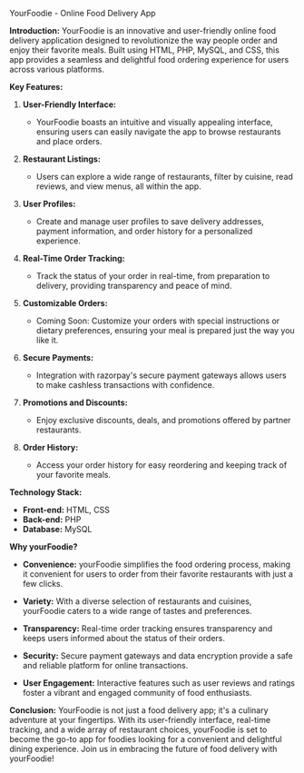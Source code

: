 YourFoodie - Online Food Delivery App

**Introduction:**
YourFoodie is an innovative and user-friendly online food delivery application designed to revolutionize the way people order and enjoy their favorite meals. Built using HTML, PHP, MySQL, and CSS, this app provides a seamless and delightful food ordering experience for users across various platforms.

**Key Features:**

1. **User-Friendly Interface:**
   - YourFoodie boasts an intuitive and visually appealing interface, ensuring users can easily navigate the app to browse restaurants and place orders.

2. **Restaurant Listings:**
   - Users can explore a wide range of restaurants, filter by cuisine, read reviews, and view menus, all within the app.

3. **User Profiles:**
   - Create and manage user profiles to save delivery addresses, payment information, and order history for a personalized experience.

4. **Real-Time Order Tracking:**
   - Track the status of your order in real-time, from preparation to delivery, providing transparency and peace of mind.

5. **Customizable Orders:**
   - Coming Soon: Customize your orders with special instructions or dietary preferences, ensuring your meal is prepared just the way you like it.

6. **Secure Payments:**
   - Integration with razorpay's secure payment gateways allows users to make cashless transactions with confidence.

7. **Promotions and Discounts:**
   - Enjoy exclusive discounts, deals, and promotions offered by partner restaurants.

8. **Order History:**
   - Access your order history for easy reordering and keeping track of your favorite meals.

**Technology Stack:**

- **Front-end:** HTML, CSS
- **Back-end:** PHP
- **Database:** MySQL

**Why yourFoodie?**

- **Convenience:** yourFoodie simplifies the food ordering process, making it convenient for users to order from their favorite restaurants with just a few clicks.

- **Variety:** With a diverse selection of restaurants and cuisines, yourFoodie caters to a wide range of tastes and preferences.

- **Transparency:** Real-time order tracking ensures transparency and keeps users informed about the status of their orders.

- **Security:** Secure payment gateways and data encryption provide a safe and reliable platform for online transactions.

- **User Engagement:** Interactive features such as user reviews and ratings foster a vibrant and engaged community of food enthusiasts.

**Conclusion:**
YourFoodie is not just a food delivery app; it's a culinary adventure at your fingertips. With its user-friendly interface, real-time tracking, and a wide array of restaurant choices, yourFoodie is set to become the go-to app for foodies looking for a convenient and delightful dining experience. Join us in embracing the future of food delivery with yourFoodie!
